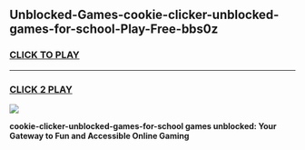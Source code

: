 
## Unblocked-Games-cookie-clicker-unblocked-games-for-school-Play-Free-bbs0z
<h3>
<a href="https://premium76.site?title=cookie-clicker-unblocked-games-for-school&ref=17A">CLICK TO PLAY</a></h3>
<hr>

<h3>
<a href="https://premium76.site?title=cookie-clicker-unblocked-games-for-school&ref=17A">CLICK 2 PLAY</a>
  
</h3>

<a href="https://premium76.site?title=cookie-clicker-unblocked-games-for-school&ref=17A"><img src="https://clearcache.store/games.png"></a>


**cookie-clicker-unblocked-games-for-school games unblocked: Your Gateway to Fun and Accessible Online Gaming**
